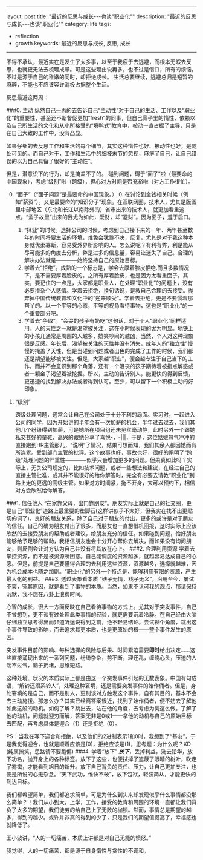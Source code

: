 
---
layout: post
title: "最近的反思与成长---也谈\"职业化\""
description: "最近的反思与成长---也谈\"职业化\""
category: life
tags:
 - reflection
 - growth
keywords: 最近的反思与成长, 反思, 成长
---
不得不承认，最近实在是发生了太多事，以至于我疲于去逃避，而根本无暇去反思，也就更无法去梳理成章。可是这些理由说再多，也不过是借口，所有的烦恼，不过是源于自己的稚嫩的同时，却拒绝成长。
生活总要继续，逃避总归是短暂的麻醉，不能也不应该容许消极占据整个生活。

反思最近这两周：

###0. 主动
纵然自己[一再](http://stupig.me/blog/2012/05/07/thoughts-after-read-about-professionalization/)的去告诉自己“主动性”对于自己的生活、工作以及“职业化”的重要性，甚至还不断督促更加“fresh”的同事，但自己骨子里的惰性、依赖以及自己所生活的文化和从小所接受的“填鸭式”教育中，被动一直占据了主导，只是在自己大致的工作中，没有凸显。

如果仔细的去反思工作和生活的每个细节，其实这种惰性也好、被动性也好，是随处可见的。而自己对于，工作和生活中的细枝末节的忽视，麻痹了自己，让自己错误的以为自己具备了很好的“主动性”。

但是，潜意识下的行为，却是掩盖不了的。
碰到问题，碍于“面子”啦（最要命的中国现象），考虑“级别”啦（跨级），担心对方时间是否充裕啦（对方工作很忙）。

 0. “面子”（“面子问题”是最要命的中国现象。）
    0. 在讨论到金钱相关时候（例如“薪资”）。又是最要命的“知识分子”现象。在互联网圈，技术人，尤其是版图里中部地区（东北和长江以南除外的）省市出来的技术人，就更加看重这点。“孟子故里”出来的我尤为如此，爱财，却“避财”。因为面子，羞于启口。
    1. “择业”的时候。选择公司的时候，考虑到自己接下来的一年、两年甚至数年的时间将要生活的环境，难免会犹豫不决，反复，尤其是对于我这种本身就优柔寡断，容易受外界所影响的人。怎么说呢？有利有弊，利是能从尽可能多的角度去分析，弊是过多的信息量，容易让迷失了自己。合理的解决办法就是————始终坚持自己的原始目标。
    2. 学着去“拒绝”。成熟的一个标志是，学会去厚着脸皮拒绝.而且多数情况下，是不需要厚着脸皮的。之所有厚着脸皮，也是因为太看重面子。其实，要记住的一点是，大家都是职业人，在处理“职业化”的问题上，没有必要掺杂个人感情。学着去拒绝，换句话说，是教自己合理的去接受。抛弃掉中国传统教育和文化中的“逆来顺受”。学着去拒绝，更是不要惯着那帮丫的。以一个平等的心态，平等的视角看待事物，这也是“职业化”的一个重要部分吧。
    3. 学着去“争取”。“会哭的孩子有奶吃”这句话，对于个人“职业化”同样适用。人的天性之一就是渴望被关注，这在小时候表现的尤为明显。地铁上的小孩几通常是周围的人越多，嬉笑吵闹的越凶，当然，个人对这种现象很是反感。年长后，渴望被关注的天性并没有消失，成年人的“独立性”慢慢的掩盖了天性，但是当碰到问题或者出色的完成了工作的时候，我们都还是期望能够被关注。但是，大家越“职业”，便会越专注于自己当下的工作，而并不会意识到那个角落，还有一个沮丧的孩子期待着被指点解惑或者一颗金子渴望着被挖掘。所以，主动的告诉别人，能更快的得到反馈，更迅速的找到解决办法或者得到认可。至少，可以留下一个积极主动的好印象。
 1. “级别”

    跨级处理问题，通常会让自己在公司处于十分不利的局面。实习时，一起进入公司的同学，因为开始讲的半年会有一次加薪的机会，半年过去过去，我们其他几个纷纷得到加薪，可是她所在项目组还未见丝毫动静，此时另外一个跟她私交甚好的童鞋，高兴的跟她分享了喜悦-，-|||，于是，这位姑娘怒气冲冲的直接跑到HR主管那儿，“说明”了情况，结果可想而知，我们其余人都因她而有所连累。受到部门主管的批评。这个故事也好，事故也好，很好的阐明了“跨级”处理问题的严重性————似乎只会增加更多的问题。但果真如此吗？实际上，无关公司规定的，比如技术问题，或者一些想法和建议，在经过自己的直接主管批准，或其并不能很好的给你解答时，完全有必要去请教“职业化”到路上走的更远的高级主管。如果对方时间紧，拖不开身，大可以预约下，相信对方会欣然给你解答。

###1. 信任他人
“在家靠父母，出门靠朋友”。朋友实际上就是自己的社交圈，更是自己“职业化”道路上最重要的垫脚石(这样讲似乎不太好，但我实在找不出更贴切的词了)。良好的朋友关系，除了自己对于朋友的付出，更多的或许是对于朋友的信任。自己的确为朋友付出了很多，而朋友也一直想借机回报，这时实际上应该欣然的去接受朋友的帮助或者建议，给朋友充分的信任。如果碰到问题，恰好朋友能够给予足够的帮助，我相信朋友也会十分开心帮你去解决，而如果没有询问朋友，则反倒会让对方认为自己并没有将其放在心上。
###2. 合理利用资源
学着去掌控资源，而不是被资源所困惑。自己能调度的资源越多，就越容易达成自己的心愿。但是，前提是自己要懂得合理的去利用这些资源，资源越多，选择就越难，因为机会成本也随之加剧。“职业化”的另外一个特点是，能够利用有限的资源，产生最大化的利益。
###3. 透过表象看本质
“婊子无情，戏子无义”，沿用至今，屡试不爽，究其原因，就是看到了事物的本质。当然，如果不认可我的观点，那请保持沉默，我不想在八卦上浪费时间。

心智的成长，很大一方面反映在自己看待事物的方式上。尤其对于突发事件，自己不曾想到，更不谈有过处理此类事情的经验，就更需要沉着冷静。在自己经由大脑仔细独立思考得出而非道听途说得到之前，绝不轻易结论。尝试换个角度，跳出这个事件导致的影响，而去追求其更本质，也是更原始的根——整个事件发生的原因。

突发事件目前的影响、每种选择的风险与后果、时间紧迫需要**即时**给出决定……这些直接涌现出来的一系列问题，纷纷杂杂，剪不断，理还乱，缠绕心头，压迫的人喘不过气，脑子拥堵，思维短路。

这种处境、状况的本质实际上都是由这一个突发事件引起的无数表象。中国有句成语，“解铃还须系铃人”，处理这种窘境，还是需要突发事件的始作俑者。但是，身处窘境的是自己，而不是别人，更别谈对方触发这个事件，自有其目的，基本不会去主动施援。那怎么办？其实已经离答案很近，找到了始作俑者，便不妨去了解他如此这般的动机。如何了解？跳出去，站在他的角度，去考虑为何这么做。了解了他的动机，问题就迎刃而解，答案无非是0或1——拿他的动机与自己的原始目标去匹配，再考虑具体是迎合（1）还是拒绝（0）。

PS：当我在写下迎合和拒绝，以及他们的2进制表示1和0时，我想到了“基友”，于是我觉得迎合，也就是顺着应该是(0)，拒绝应该是(1)，思考题：为什么呢？XD (纯属搞笑，思路请不要跑偏)
###4. 学着“放下”
***放下***，丢掉利益，洗去铅华，放下功名，抛开身上的各种标签。放下了这些，也便拭掉了遮蔽了眼睛的树叶，吹走了雾霭，才能看到旭日的新升。放下自己背负的责任、压力，让自己更加专注，也便是所说的心无杂念。“天下武功，惟快不破”，放下包袱，轻装简从，才能更快的到达目标。

我们都希望简单，我们都追求简单，可是为什么到头来却发现似乎什么事情都没那么简单？！我们从小到大，上学，工作，接受的教育和周围的环境一直都让我们背负了太多的期望，我们徒劳的给自己上了无数的枷锁。然而，事情总是期望的越多，得到的越少。或许并非真的得到的少了，只是我们的期望值提高了，幸福感也就降低了。

王小波讲，“人的一切痛苦，本质上讲都是对自己无能的愤怒。”

我觉得，人的一切痛苦，都是源于自身惰性与贪性的不调和。